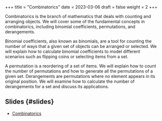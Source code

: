 +++
title = "Combinatorics"
date = 2023-03-06
draft = false
weight = 2
+++

Combinatorics is the branch of mathematics that deals with counting and arranging objects.  We will cover some of the
fundamental concepts in combinatorics, including binomial coefficients, permutations, and derangements.

Binomial coefficients, also known as binomials, are a tool for counting the number of ways that a given set of objects
can be arranged or selected. We will explain how to calculate binomial coefficients  to model different scenarios such
as flipping coins or selecting items from a set.

A permutation is a reordering of a set of items.  We will explain how to count the number of permutations and how to
generate all the permutations of a given set. Derangements are permutations where no element appears in its original
position.  We will examine how to calculate the number of derangements for a set and discuss its applications.


## Slides {#slides}

-   [Combinatorics](/slides/combinatorics.pdf)
